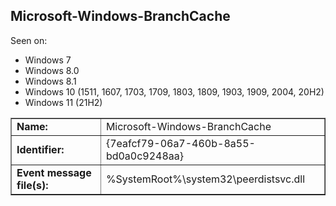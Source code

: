 ## Microsoft-Windows-BranchCache

Seen on:
* Windows 7
* Windows 8.0
* Windows 8.1
* Windows 10 (1511, 1607, 1703, 1709, 1803, 1809, 1903, 1909, 2004, 20H2)
* Windows 11 (21H2)

<table border="1" class="docutils">
  <tbody>
    <tr>
      <td><b>Name:</b></td>
      <td>Microsoft-Windows-BranchCache</td>
    </tr>
    <tr>
      <td><b>Identifier:</b></td>
      <td>{7eafcf79-06a7-460b-8a55-bd0a0c9248aa}</td>
    </tr>
    <tr>
      <td><b>Event message file(s):</b></td>
      <td>%SystemRoot%\system32\peerdistsvc.dll</td>
    </tr>
  </tbody>
</table>

&nbsp;

